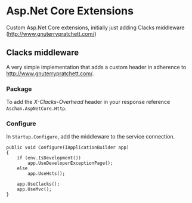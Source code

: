 # Asp.Net Core Extensions
Custom Asp.Net Core extensions, initially just adding Clacks middleware (http://www.gnuterrypratchett.com/)

## Clacks middleware
A very simple implementation that adds a custom header in adherence to http://www.gnuterrypratchett.com/.

### Package
To add the _X-Clacks-Overhead_ header in your response reference `Aschan.AspNetCore.Http`.

### Configure
In `Startup.Configure`, add the middleware to the service connection.

```
public void Configure(IApplicationBuilder app)
{
    if (env.IsDevelopment())
        app.UseDeveloperExceptionPage();
    else
        app.UseHsts();

    app.UseClacks();
    app.UseMvc();
}
```
